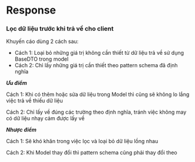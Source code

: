 # Response

### Lọc dữ liệu trước khi trả về cho client

Khuyến cáo dùng 2 cách sau:

- Cách 1: Loại bỏ những giá trị không cần thiết từ dữ liệu trả về sử dụng BaseDTO trong model
- Cách 2: Chỉ lấy những giá trị cần thiết theo pattern schema đã định nghĩa

__*Ưu điểm*__

Cách 1: Khi có thêm hoặc sửa dữ liệu trong Model thì cũng sẽ không lo lắng việc trả về thiếu dữ liệu

Cách 2: Chỉ lấy về đúng các trường theo định nghĩa, tránh việc không may có dữ liệu nhạy cảm được lấy về

__*Nhược điểm*__

Cách 1: Sẽ khó khăn trong việc lọc và loại bỏ dữ liệu lồng nhau

Cách 2: Khi Model thay đổi thì pattern schema cũng phải thay đổi theo

